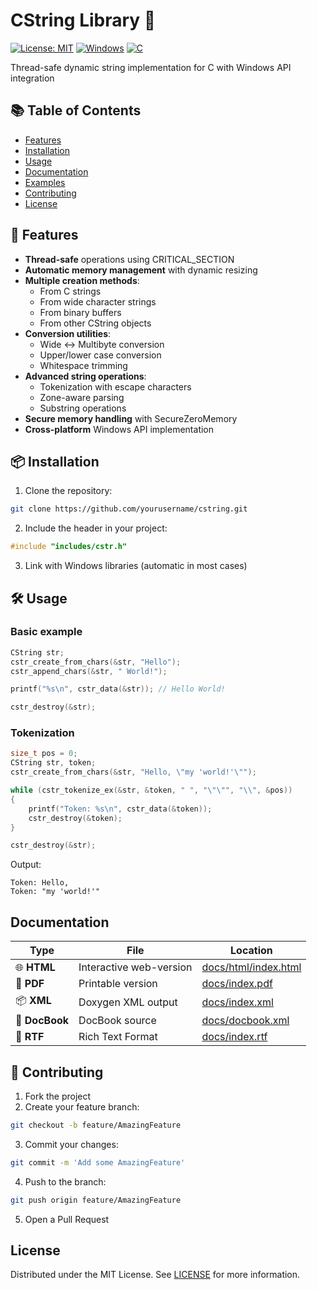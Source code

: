 # CString Library 🚀

[![License: MIT](https://img.shields.io/badge/License-MIT-blue.svg)](https://opensource.org/licenses/MIT)
[![Windows](https://img.shields.io/badge/Platform-Windows-0078d7.svg)](https://en.wikipedia.org/wiki/Microsoft_Windows)
[![C](https://img.shields.io/badge/Language-C-00599C.svg)](https://en.wikipedia.org/wiki/C_(programming_language))

Thread-safe dynamic string implementation for C with Windows API integration

## 📚 Table of Contents
- [Features](#-features)
- [Installation](#-installation)
- [Usage](#-usage)
- [Documentation](#-documentation)
- [Examples](#-examples)
- [Contributing](#-contributing)
- [License](#-license)

## 🌟 Features

- **Thread-safe** operations using CRITICAL_SECTION
- **Automatic memory management** with dynamic resizing
- **Multiple creation methods**:
  - From C strings
  - From wide character strings
  - From binary buffers
  - From other CString objects
- **Conversion utilities**:
  - Wide <-> Multibyte conversion
  - Upper/lower case conversion
  - Whitespace trimming
- **Advanced string operations**:
  - Tokenization with escape characters
  - Zone-aware parsing
  - Substring operations
- **Secure memory handling** with SecureZeroMemory
- **Cross-platform** Windows API implementation

## 📦 Installation

1. Clone the repository:
```bash
git clone https://github.com/yourusername/cstring.git
```
2. Include the header in your project:
```c
#include "includes/cstr.h"
```
3. Link with Windows libraries (automatic in most cases)

## 🛠 Usage

### Basic example
```c
CString str;
cstr_create_from_chars(&str, "Hello");
cstr_append_chars(&str, " World!");

printf("%s\n", cstr_data(&str)); // Hello World!

cstr_destroy(&str);
```

### Tokenization
```c
size_t pos = 0;
CString str, token;
cstr_create_from_chars(&str, "Hello, \"my 'world!'\"");

while (cstr_tokenize_ex(&str, &token, " ", "\"\"", "\\", &pos))
{
    printf("Token: %s\n", cstr_data(&token));
    cstr_destroy(&token);
}

cstr_destroy(&str);
```
Output:
```
Token: Hello, 
Token: "my 'world!'"
```

## Documentation

|Type|File|Location|
|----|----|--------|
|🌐 **HTML** | Interactive web-version | [docs/html/index.html](docs/html/index.html) |
|📄 **PDF** | Printable version | [docs/index.pdf](docs/index.pdf)
|📦 **XML** | Doxygen XML output | [docs/index.xml](docs/index.xml)
|📖 **DocBook** | DocBook source | [docs/docbook.xml](docs/docbook.xml)
|📝 **RTF** | Rich Text Format | [docs/index.rtf](docs/index.rtf)

## 🤝 Contributing

1. Fork the project
2. Create your feature branch:
```bash
git checkout -b feature/AmazingFeature
```
3. Commit your changes:
```bash
git commit -m 'Add some AmazingFeature'
```
4. Push to the branch:
```bash
git push origin feature/AmazingFeature
```
5. Open a Pull Request

## License

Distributed under the MIT License. See [LICENSE](https://opensource.org/licenses/MIT) for more information.
